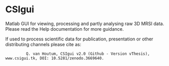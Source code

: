 # CSIgui
Matlab GUI for viewing, processing and partly analysing raw 3D MRSI data. Please read the Help documentation for more guidance.

If used to process scientific data for publication, presentation or other distributing channels please cite as:

             Q. van Houtum, CSIgui v2.0 (Github - Version vThesis), www.csigui.tk, DOI: 10.5281/zenodo.3669640.

